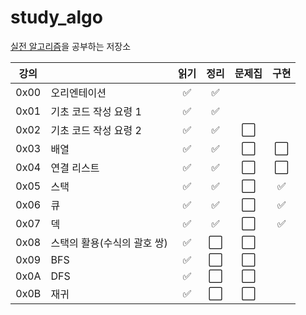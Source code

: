 # study_algo

[실전 알고리즘](https://blog.encrypted.gg/919?category=773649)을 공부하는 저장소

| 강의 |                             | 읽기 | 정리 | 문제집 | 구현 |
| :--: | --------------------------- | :--: | :--: | :----: | :--: |
| 0x00 | 오리엔테이션                |  ✅  |  ✅  |        |      |
| 0x01 | 기초 코드 작성 요령 1       |  ✅  |  ✅  |        |      |
| 0x02 | 기초 코드 작성 요령 2       |  ✅  |  ✅  |  ⬜️   |      |
| 0x03 | 배열                        |  ✅  |  ✅  |  ⬜️   | ⬜️  |
| 0x04 | 연결 리스트                 |  ✅  |  ✅  |  ⬜️   | ⬜️  |
| 0x05 | 스택                        |  ✅  |  ✅  |  ⬜️   |  ✅  |
| 0x06 | 큐                          |  ✅  |  ✅  |  ⬜️   |  ✅  |
| 0x07 | 덱                          |  ✅  |  ✅  |  ⬜️   |  ✅  |
| 0x08 | 스택의 활용(수식의 괄호 쌍) |  ✅  | ⬜️  |  ⬜️   |      |
| 0x09 | BFS                         |  ✅  | ⬜️  |  ⬜️   |      |
| 0x0A | DFS                         |  ✅  | ⬜️  |  ⬜️   |      |
| 0x0B | 재귀                        |  ✅  | ⬜️  |  ⬜️   |      |
